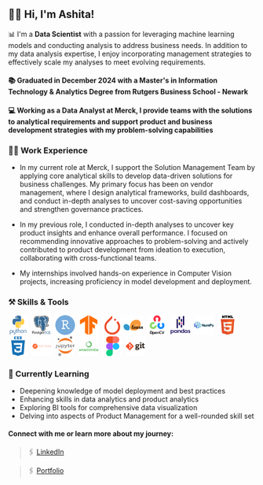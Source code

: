 ## 👋🏻 Hi, I'm Ashita! 

📊 I'm a **Data Scientist** with a passion for leveraging machine learning models and conducting analysis to address business needs. In addition to my data analysis expertise, I enjoy incorporating management strategies to effectively scale my analyses to meet evolving requirements.

#### 📚 Graduated in December 2024 with a Master's in Information Technology & Analytics Degree from Rutgers Business School - Newark
#### 💻 Working as a Data Analyst at Merck, I provide teams with the solutions to analytical requirements and support product and business development strategies with my problem-solving capabilities

### 👩‍💻 Work Experience
* In my current role at Merck, I support the Solution Management Team by applying core analytical skills to develop data-driven solutions for business challenges. My primary focus has been on vendor management, where I design analytical frameworks, build dashboards, and conduct in-depth analyses to uncover cost-saving opportunities and strengthen governance practices.
  
* In my previous role, I conducted in-depth analyses to uncover key product insights and enhance overall performance. I focused on recommending innovative approaches to problem-solving and actively contributed to product development from ideation to execution, collaborating with cross-functional teams.
  
* My internships involved hands-on experience in Computer Vision projects, increasing proficiency in model development and deployment. 

### ⚒️ Skills & Tools

<div>
  <img src="https://github.com/devicons/devicon/blob/master/icons/python/python-original-wordmark.svg" title="Python" alt="Python" width="40" height="40"/>&nbsp;
  <img src="https://github.com/devicons/devicon/blob/master/icons/postgresql/postgresql-original-wordmark.svg" title="PostgreSQL" alt="PostgreSQL" width="40" height="40"/>&nbsp;
  <img src="https://github.com/devicons/devicon/blob/master/icons/rstudio/rstudio-original.svg" title="R" alt="R" width="40" height="40"/>&nbsp;
  <img src="https://github.com/devicons/devicon/blob/master/icons/tensorflow/tensorflow-original.svg" title="Tensorflow" alt="Tensorflow" width="40" height="40"/>&nbsp;
  <img src="https://github.com/devicons/devicon/blob/master/icons/pytorch/pytorch-original.svg" title="Pytorch" alt="Pytorch" width="40" height="40"/>
  <img src="https://github.com/devicons/devicon/blob/master/icons/scikitlearn/scikitlearn-original.svg" title="Scikit-Learn"  alt="Scikit-Learn" width="40" height="40"/>&nbsp;
  <img src="https://github.com/devicons/devicon/blob/master/icons/opencv/opencv-original-wordmark.svg" title="OpenCV" alt="OpenCV" width="40" height="40"/>&nbsp;
  <img src="https://github.com/devicons/devicon/blob/master/icons/pandas/pandas-original-wordmark.svg" title="Pandas"  alt="Pandas" width="40" height="40"/>&nbsp;
  <img src="https://github.com/devicons/devicon/blob/master/icons/numpy/numpy-original-wordmark.svg" title="Numpy" alt="Numpy" width="40" height="40"/>&nbsp;
  <img src="https://github.com/devicons/devicon/blob/master/icons/html5/html5-original-wordmark.svg"  title="HTML5" alt="HTML5" width="40" height="40"/>&nbsp;
  <img src="https://github.com/devicons/devicon/blob/master/icons/css3/css3-plain-wordmark.svg"  title="CSS3" alt="CSS" width="40" height="40"/>&nbsp;
  <img src="https://github.com/devicons/devicon/blob/master/icons/postman/postman-original-wordmark.svg" title="Postman" alt="Postman" width="40" height="40"/>&nbsp;
  <img src="https://github.com/devicons/devicon/blob/master/icons/jupyter/jupyter-original-wordmark.svg" title="Jupyter" alt="Jupyter " width="40" height="40"/>&nbsp;
  <img src="https://github.com/devicons/devicon/blob/master/icons/anaconda/anaconda-original-wordmark.svg" title="Anaconda" alt="Anaconda " width="40" height="40"/>&nbsp;
  <img src="https://github.com/devicons/devicon/blob/master/icons/figma/figma-original.svg" title="Figma" alt="Figma" width="40" height="40"/>&nbsp;
  <img src="https://github.com/devicons/devicon/blob/master/icons/git/git-original-wordmark.svg" title="Git" alt="Git" width="40" height="40"/>&nbsp;
</div>

### 🔖 Currently Learning
- Deepening knowledge of model deployment and best practices
- Enhancing skills in data analytics and product analytics
- Exploring BI tools for comprehensive data visualization
- Delving into aspects of Product Management for a well-rounded skill set

#### **Connect with me or learn more about my journey:**

>🖇️ [LinkedIn](https://www.linkedin.com/in/ashita-shetty-a39976192/)

>🖇️ [Portfolio](https://ashita03.github.io/)


